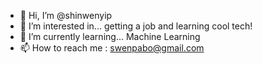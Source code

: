 - 👋 Hi, I’m @shinwenyip
- 👀 I’m interested in... getting a job and learning cool tech! 
- 🌱 I’m currently learning... Machine Learning 
- 📫 How to reach me : swenpabo@gmail.com

<!---
shinwenyip/shinwenyip is a ✨ special ✨ repository because its `README.md` (this file) appears on your GitHub profile.
You can click the Preview link to take a look at your changes.
--->
